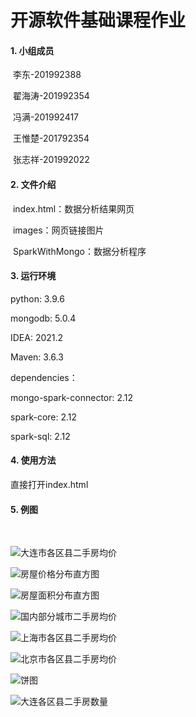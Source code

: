 # 开源软件基础课程作业

#### 1. 小组成员

​		李东-201992388

​		翟海涛-201992354

​		冯满-201992417

​		王惟楚-201792354

​		张志祥-201992022

#### 2. 文件介绍

​		index.html：数据分析结果网页

​		images：网页链接图片

​		SparkWithMongo：数据分析程序

#### 3.  运行环境

python: 3.9.6

mongodb: 5.0.4

IDEA: 2021.2

Maven: 3.6.3

dependencies：

mongo-spark-connector: 2.12

spark-core: 2.12

spark-sql: 2.12

#### 4. 使用方法

直接打开index.html

#### 5. 例图

​		

![大连市各区县二手房均价](C:\Users\Leonard\Desktop\开源软件基础课程作业\ssdut-OpenSourceSoftware2021\images\大连市各区县二手房均价.png)

![房屋价格分布直方图](C:\Users\Leonard\Desktop\开源软件基础课程作业\ssdut-OpenSourceSoftware2021\images\房屋价格分布直方图.png)

![房屋面积分布直方图](C:\Users\Leonard\Desktop\开源软件基础课程作业\ssdut-OpenSourceSoftware2021\images\房屋面积分布直方图.png)

![国内部分城市二手房均价](C:\Users\Leonard\Desktop\开源软件基础课程作业\ssdut-OpenSourceSoftware2021\images\国内部分城市二手房均价.png)

![上海市各区县二手房均价](C:\Users\Leonard\Desktop\开源软件基础课程作业\ssdut-OpenSourceSoftware2021\images\上海市各区县二手房均价.png)

![北京市各区县二手房均价](C:\Users\Leonard\Desktop\开源软件基础课程作业\ssdut-OpenSourceSoftware2021\images\北京市各区县二手房均价.png)

![饼图](C:\Users\Leonard\Desktop\开源软件基础课程作业\ssdut-OpenSourceSoftware2021\images\饼图.jpg)

![大连各区县二手房数量](C:\Users\Leonard\Desktop\开源软件基础课程作业\ssdut-OpenSourceSoftware2021\images\大连各区县二手房数量.png)

